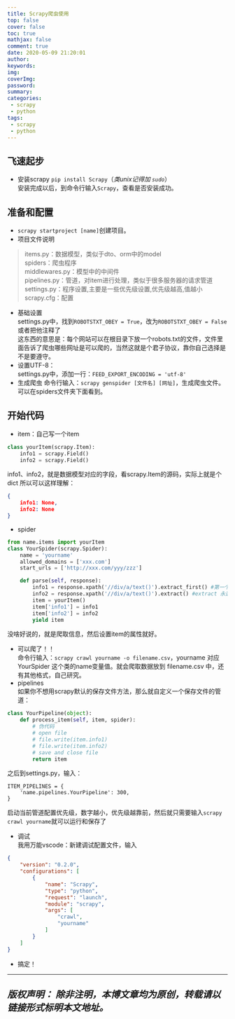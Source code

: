 ```yaml
---
title: Scrapy爬虫使用
top: false
cover: false
toc: true
mathjax: false
comment: true
date: 2020-05-09 21:20:01
author:
keywords:
img:
coverImg:
password:
summary:
categories:
 - scrapy
 - python
tags:
 - scrapy
 - python
---
```

## 飞速起步
* 安装scrapy
`pip install Scrapy`（*类unix记得加 `sudo`*）  
安装完成以后，到命令行输入`Scrapy`，查看是否安装成功。  
## 准备和配置
* `scrapy startproject [name]`创建项目。
* 项目文件说明
> items.py：数据模型，类似于dto、orm中的model  
> spiders：爬虫程序  
> middlewares.py：模型中的中间件  
> pipelines.py：管道，对item进行处理，类似于很多服务器的请求管道  
> settings.py：程序设置,主要是一些优先级设置,优先级越高,值越小  
> scrapy.cfg：配置
* 基础设置  
settings.py中，找到`ROBOTSTXT_OBEY = True`，改为`ROBOTSTXT_OBEY = False`或者把他注释了  
这东西的意思是：每个网站可以在根目录下放一个robots.txt的文件，文件里面告诉了爬虫哪些网址是可以爬的，当然这就是个君子协议，靠你自己选择是不是要遵守。  
* 设置UTF-8：  
settings.py中，添加一行：`FEED_EXPORT_ENCODING = 'utf-8'`
* 生成爬虫
命令行输入：`scrapy genspider [文件名] [网址]`，生成爬虫文件。可以在spiders文件夹下面看到。  
## 开始代码
* item：自己写一个item  
```python
class yourItem(scrapy.Item):
    info1 = scrapy.Field()
    info2 = scrapy.Field()
```
info1、info2，就是数据模型对应的字段，看scrapy.Item的源码，实际上就是个dict
所以可以这样理解：
```json
{
    info1: None,
    info2: None
}
```
* spider
```python
from name.items import yourItem
class YourSpider(scrapy.Spider):
    name = 'yourname'
    allowed_domains = ['xxx.com']
    start_urls = ['http://xxx.com/yyy/zzz']

    def parse(self, response):
        info1 = response.xpath('//div/a/text()').extract_first() #第一个
        info2 = response.xpath('//div/a/text()').extract() #extract 永远返回一个数组
        item = yourItem()
        item['info1'] = info1
        item['info2'] = info2
        yield item
```   
没啥好说的，就是爬取信息，然后设置item的属性就好。  
* 可以爬了！！  
命令行输入：`scrapy crawl yourname -o filename.csv`，yourname 对应 YourSpider 这个类的name变量值。就会爬取数据放到 filename.csv 中，还有其他格式，自己研究。
* pipelines  
如果你不想用scrapy默认的保存文件方法，那么就自定义一个保存文件的管道：
```python
class YourPipeline(object):
    def process_item(self, item, spider):
        # 伪代码
        # open file
        # file.write(item.info1)
        # file.write(item.info2)   
        # save and close file  
        return item
```
之后到settings.py，输入： 
```
ITEM_PIPELINES = {
    'name.pipelines.YourPipeline': 300,
}
```
启动当前管道配置优先级，数字越小，优先级越靠前，然后就只需要输入`scrapy crawl yourname`就可以运行和保存了
* 调试  
我用万能vscode：新建调试配置文件，输入
```json
{
    "version": "0.2.0",
    "configurations": [
        {
            "name": "Scrapy",
            "type": "python",
            "request": "launch",
            "module": "scrapy",
            "args": [
                "crawl",
                "yourname"
            ]
        }
    ]
}
```
* 搞定！

---
*版权声明：*
*除非注明，本博文章均为原创，转载请以链接形式标明本文地址。*
---
